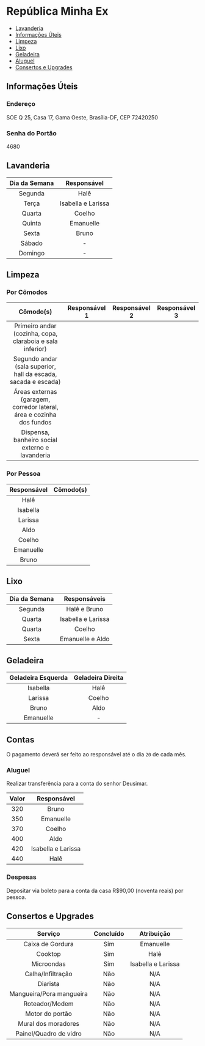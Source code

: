 # República Minha Ex

* [Lavanderia](#lavanderia)
* [Informações Úteis](#informacoes)
* [Limpeza](#limpeza)
* [Lixo](#lixo)
* [Geladeira](#geladeira)
* [Aluguel](#despesas)
* [Consertos e Upgrades](#consertosupgrades)

## Informações Úteis

### Endereço
SOE Q 25, Casa 17, Gama Oeste, Brasília-DF, CEP 72420250

### Senha do Portão
4680

## Lavanderia

|Dia da Semana|Responsável|
|:-:|:-:|
|Segunda|Halê|
|Terça|Isabella e Larissa|
|Quarta|Coelho|
|Quinta|Emanuelle|
|Sexta|Bruno|
|Sábado| - |
|Domingo| - |

## Limpeza

### Por Cômodos

|Cômodo(s)|Responsável 1|Responsável 2|Responsável 3|
|:-:|:-:|:-:|:-:|
|Primeiro andar (cozinha, copa, claraboia e sala inferior)||||
|Segundo andar (sala superior, hall da escada, sacada e escada)||||
|Áreas externas (garagem, corredor lateral, área e cozinha dos fundos||||
|Dispensa, banheiro social externo e lavanderia||||

### Por Pessoa

|Responsável|Cômodo(s)|
|:-:|:-:|
|Halê||
|Isabella||
|Larissa||
|Aldo||
|Coelho||
|Emanuelle||
|Bruno||

## Lixo

|Dia da Semana|Responsáveis|
|:-:|:-:|
|Segunda|Halê e Bruno|
|Quarta|Isabella e Larissa|
|Quarta|Coelho|
|Sexta|Emanuelle e Aldo|

## Geladeira

|Geladeira Esquerda|Geladeira Direita|
|:-:|:-:|
|Isabella|Halê|
|Larissa|Coelho|
|Bruno|Aldo|
|Emanuelle|-|

## Contas

O pagamento deverá ser feito ao responsável até o dia `20` de cada mês.

### Aluguel

Realizar transferência para a conta do senhor Deusimar.

|Valor|Responsável|
|:-:|:-:|
|320|Bruno|
|350|Emanuelle|
|370|Coelho|
|400|Aldo|
|420|Isabella e Larissa|
|440|Halê|

### Despesas

Depositar via boleto para a conta da casa R$90,00 (noventa reais) por pessoa.

## Consertos e Upgrades

|Serviço|Concluído|Atribuição|
|:-:|:-:|:-:|
|Caixa de Gordura|Sim|Emanuelle|
|Cooktop|Sim|Halê|
|Microondas|Sim|Isabella e Larissa|
|Calha/Infiltração|Não|N/A|
|Diarista|Não|N/A|
|Mangueira/Pora mangueira|Não|N/A|
|Roteador/Modem|Não|N/A|
|Motor do portão|Não|N/A|
|Mural dos moradores|Não|N/A|
|Painel/Quadro de vidro|Não|N/A|
